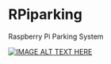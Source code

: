 # RPiparking
Raspberry Pi Parking System

[![IMAGE ALT TEXT HERE](https://img.youtube.com/vi/3qfXtDMfvVc/0.jpg)](https://www.youtube.com/watch?v=3qfXtDMfvVc)
